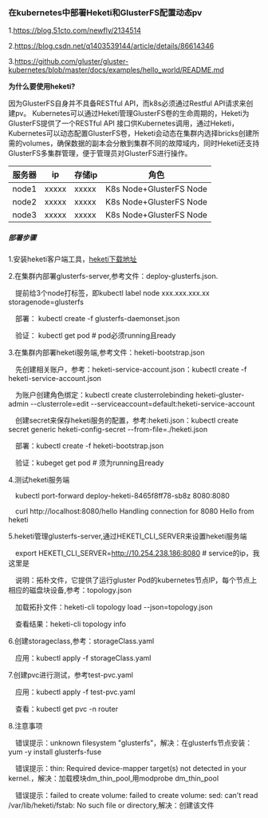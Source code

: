 ### 在kubernetes中部署Heketi和GlusterFS配置动态pv

1.https://blog.51cto.com/newfly/2134514

2.https://blog.csdn.net/q1403539144/article/details/86614346

3.https://github.com/gluster/gluster-kubernetes/blob/master/docs/examples/hello_world/README.md

**为什么要使用heketi?**

因为GlusterFS自身并不具备RESTful API，而k8s必须通过Restful API请求来创建pv。
Kubernetes可以通过Heketi管理GlusterFS卷的生命周期的，Heketi为GlusterFS提供了一个RESTful API 接口供Kubernetes调用，通过Heketi，Kubernetes可以动态配置GlusterFS卷，Heketi会动态在集群内选择bricks创建所需的volumes，确保数据的副本会分散到集群不同的故障域内，同时Heketi还支持GlusterFS多集群管理，便于管理员对GlusterFS进行操作。

服务器|ip|存储ip|角色
-|-|-|-
node1|xxxxx|xxxxx|K8s Node+GlusterFS Node
node2|xxxxx|xxxxx|K8s Node+GlusterFS Node
node3|xxxxx|xxxxx|K8s Node+GlusterFS Node

##### 部署步骤

1.安装heketi客户端工具，[heketi下载地址](https://github.com/heketi/heketi/releases)

2.在集群内部署glusterfs-server,参考文件：deploy-glusterfs.json.

&emsp;提前给3个node打标签，即kubectl label node xxx.xxx.xxx.xx storagenode=glusterfs

&emsp;部署： kubectl create -f glusterfs-daemonset.json

&emsp;验证： kubectl get pod # pod必须running且ready

3.在集群内部署heketi服务端,参考文件：heketi-bootstrap.json

&emsp;先创建相关账户，参考：heketi-service-account.json：kubectl create -f heketi-service-account.json

&emsp;为账户创建角色绑定：kubectl create clusterrolebinding heketi-gluster-admin --clusterrole=edit --serviceaccount=default:heketi-service-account

&emsp;创建secret来保存heketi服务的配置，参考:heketi.json：kubectl create secret generic heketi-config-secret --from-file=./heketi.json

&emsp;部署：kubectl create -f heketi-bootstrap.json

&emsp;验证：kubeget get pod # 须为running且ready

4.测试heketi服务端

&emsp;kubectl port-forward  deploy-heketi-8465f8ff78-sb8z 8080:8080

&emsp;curl http://localhost:8080/hello
   Handling connection for 8080
   Hello from heketi

5.heketi管理glusterfs-server,通过HEKETI_CLI_SERVER来设置heketi服务端

&emsp;export HEKETI_CLI_SERVER=http://10.254.238.186:8080 # service的ip，我这里是

&emsp;说明：拓朴文件，它提供了运行gluster Pod的kubernetes节点IP，每个节点上相应的磁盘块设备,参考：topology.json

&emsp;加载拓扑文件：heketi-cli topology load --json=topology.json

&emsp;查看结果：heketi-cli topology info

6.创建storageclass,参考：storageClass.yaml

&emsp;应用：kubectl apply -f storageClass.yaml

7.创建pvc进行测试，参考test-pvc.yaml

&emsp;应用：kubectl apply -f test-pvc.yaml

&emsp;查看：kubectl get pvc -n router


8.注意事项

&emsp;错误提示：unknown filesystem "glusterfs"，解决：在glusterfs节点安装：yum -y install glusterfs-fuse

&emsp;错误提示：thin: Required device-mapper target(s) not detected in your kernel.，解决：加载模块dm_thin_pool,用modprobe dm_thin_pool

&emsp;错误提示：failed to create volume: failed to create volume: sed: can't read /var/lib/heketi/fstab: No such file or directory,解决：创建该文件





